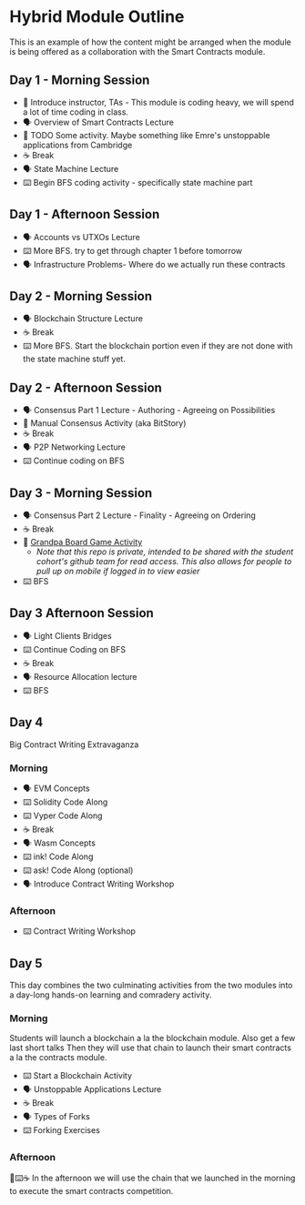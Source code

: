 # Hybrid Module Outline

This is an example of how the content might be arranged when the module is being offered as a collaboration with the Smart Contracts module.

## Day 1 - Morning Session

- 📛 Introduce instructor, TAs - This module is coding heavy, we will spend a lot of time coding in class.
- 🗣️ Overview of Smart Contracts Lecture
- 🚧 TODO Some activity. Maybe something like Emre's unstoppable applications from Cambridge
- ☕ Break
- 🗣️ State Machine Lecture
- ⌨️ Begin BFS coding activity - specifically state machine part

## Day 1 - Afternoon Session
- 🗣️ Accounts vs UTXOs Lecture
- ⌨️ More BFS. try to get through chapter 1 before tomorrow
- 🗣️ Infrastructure Problems- Where do we actually run these contracts



## Day 2 - Morning Session
- 🗣️ Blockchain Structure Lecture
- ☕ Break
- ⌨️ More BFS. Start the blockchain portion even if they are not done with the state machine stuff yet.

## Day 2 - Afternoon Session

- 🗣️ Consensus Part 1 Lecture - Authoring - Agreeing on Possibilities
- 🎲 Manual Consensus Activity (aka BitStory)
- ☕ Break
- 🗣️ P2P Networking Lecture
- ⌨️ Continue coding on BFS

## Day 3 - Morning Session
- 🗣️ Consensus Part 2 Lecture - Finality - Agreeing on Ordering
- ☕ Break
- 🎲 [Grandpa Board Game Activity](https://github.com/Polkadot-Blockchain-Academy/pba-grandpa-board-game) <!-- markdown-link-check-disable-line -->
  - _Note that this repo is private, intended to be shared with the student cohort's github team for read access._
    _This also allows for people to pull up on mobile if logged in to view easier_
- ⌨️ BFS

## Day 3 Afternoon Session

- 🗣️ Light Clients Bridges
- ⌨️ Continue Coding on BFS
- ☕ Break
- 🗣️ Resource Allocation lecture
- ⌨️ BFS

## Day 4

Big Contract Writing Extravaganza

### Morning

- 🗣️ EVM Concepts
- ⌨️ Solidity Code Along
- ⌨️ Vyper Code Along
- ☕ Break
- 🗣️ Wasm Concepts
- ⌨️ ink! Code Along
- ⌨️ ask! Code Along (optional)
- 🗣️ Introduce Contract Writing Workshop

### Afternoon

- ⌨️ Contract Writing Workshop

## Day 5
This day combines the two culminating activities from the two modules into a day-long hands-on learning and comradery activity.

### Morning
Students will launch a blockchain a la the blockchain module.
Also get a few last short talks
Then they will use that chain to launch their smart contracts a la the contracts module.

- ⌨️ Start a Blockchain Activity
- 🗣️ Unstoppable Applications Lecture
- ☕ Break
- 🗣️ Types of Forks
- ⌨️ Forking Exercises

### Afternoon

🎲⌨️☕ In the afternoon we will use the chain that we launched in the morning to execute the smart contracts competition.



